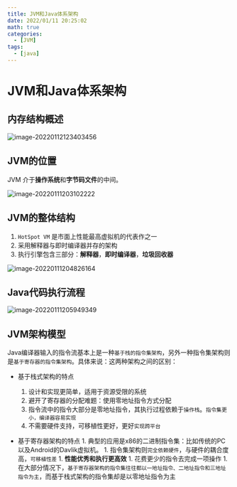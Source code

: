 ```yaml
---
title: JVM和Java体系架构
date: 2022/01/11 20:25:02
math: true
categories:
  - [JVM]
tags:
  - [java]
---
```

# JVM和Java体系架构

##  内存结构概述

![image-20220112123403456](https://cdn.jsdelivr.net/gh/xiaou66/picture@master/image/1646538232141image-20220112123403456.png)


## JVM的位置

 JVM 介于**操作系统**和**字节码文件**的中间。

 ![image-20220111203102222](https://cdn.jsdelivr.net/gh/xiaou66/picture@master/image/1646538236132image-20220111203102222.png)

## JVM的整体结构

1. `HotSpot VM` 是市面上性能最高虚拟机的代表作之一
2. 采用解释器与即时编译器并存的架构
3. 执行引擎包含三部分：**解释器**，**即时编译器**，**垃圾回收器**

 ![image-20220111204826164](https://cdn.jsdelivr.net/gh/xiaou66/picture@master/image/1646538240139image-20220111204826164.png)

## Java代码执行流程

![image-20220111205949349](https://cdn.jsdelivr.net/gh/xiaou66/picture@master/image/1646538244133image-20220111205949349.png)

## JVM架构模型

Java编译器输入的指令流基本上是一种`基于栈的指令集架构`，另外一种指令集架构则是`基于寄存器的指令集架构`。具体来说：这两种架构之间的区别：

- 基于栈式架构的特点
  1. 设计和实现更简单，适用于资源受限的系统
  2. 避开了寄存器的分配难题：使用零地址指令方式分配
  3. 指令流中的指令大部分是零地址指令，其执行过程依赖于`操作栈`。`指令集更小，编译器容易实现`
  4. 不需要硬件支持，可移植性更好，更好`实现跨平台`

- 基于寄存器架构的特点
      1. 典型的应用是x86的二进制指令集：比如传统的PC以及Android的Davlik虚拟机。
      1. 指令集架构则`完全依赖硬件`，与硬件的耦合度高，`可移植性差`
      1. **性能优秀和执行更高效**
      1. 花费更少的指令去完成一项操作
      1. 在大部分情况下，`基于寄存器架构的指令集往往都以一地址指令、二地址指令和三地址指令为主`，而基于栈式架构的指令集却是以零地址指令为主
